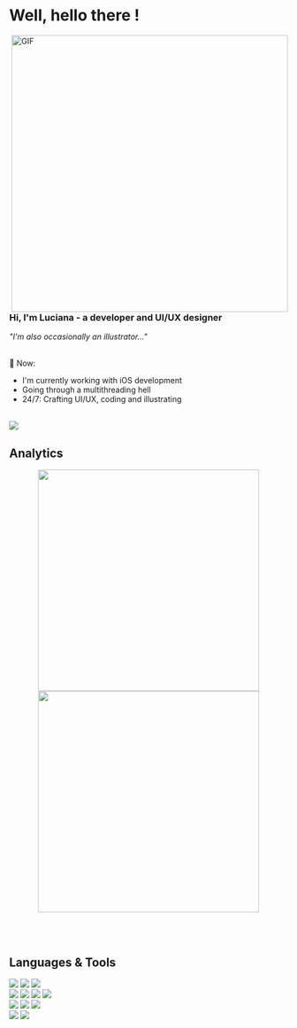 # Well, hello there !

<!-- Start -->  
  <!-- ><img align="right" width=400 alt="GIF" src="https://media.giphy.com/media/VbJeIn7jzpiTS9PczB/giphy.gif" /> previous --> 
  <img align="right" width=500 alt="GIF" src="https://github.com/lvasantos/lvasantos/assets/82406248/f1d03dee-2ffb-4477-ab95-aa8193a5e95a">
  
  <p align="left" width="450px" style="color: purple">
    <h3> Hi, I'm Luciana - a developer and UI/UX designer</h3>
    <i>"I'm also occasionally an illustrator..."</i>
  <br><br>
  
  💬 Now:
  
   - I'm currently working with iOS development
   - Going through a multithreading hell
   - 24/7: Crafting UI/UX, coding and illustrating
          
  </p>  

<br>
<!-- Links -->
  <a href="https://www.linkedin.com/in/luciana-adri%C3%A3o-87289a14b/"><img src="https://img.shields.io/badge/linkedin-%230077B5.svg?style=for-the-badge&logo=linkedin&logoColor=white"></a>
  <!-- <a href="https://www.figma.com/@lucianaadriao"><img src="https://img.shields.io/badge/figma-%23F24E1E.svg?style=for-the-badge&logo=figma&logoColor=white&color=b300bc"></a> -->

<!-- Analytics -->
<h2 align=left> Analytics </h2>
<p>
  <div align=center>
    <a href="https://github.com/denvercoder1/github-readme-streak-stats"><img width=400 align="center" src="https://streak-stats.demolab.com/?user=lvasantos&theme=jolly&hide_border=true" /></a>
    <a href="https://github.com/anuraghazra/github-readme-stats"><img width=400 align="center" src="https://github-readme-stats.vercel.app/api?username=lvasantos&rank_icon=github&show_icons=true&theme=jolly&hide_border=true" /></a>
  </div>
</p>

<br><br>

<h2 align=left> Languages & Tools</h2> 
<p> 
  <div align=left>
    <!-- Languages --> 
    <a href="https://developer.apple.com/swift/"><img src="https://img.shields.io/badge/swift-F54A2A?style=for-the-badge&logo=swift&logoColor=white&color=%23291b3e"></a> 
    <a href="https://www.python.org/"><img src="https://img.shields.io/badge/python-3670A0?style=for-the-badge&logo=python&logoColor=white&color=%23291b3e"></a>
    <a href=""><img src="https://img.shields.io/badge/c-%2300599C.svg?style=for-the-badge&logo=c&logoColor=white&color=%23291b3e"></a>
    <!-- Tools --> 
    <br>
    <a href="https://www.figma.com/@lucianaadriao"><img src="https://img.shields.io/badge/figma-%23F24E1E.svg?style=for-the-badge&logo=figma&logoColor=white&color=%23291b3e"></a>
    <a href=""><img src="https://img.shields.io/badge/adobe%20photoshop-%2331A8FF.svg?style=for-the-badge&logo=adobe%20photoshop&logoColor=white&color=%23291b3e"></a>
    <a href=""><img src="https://img.shields.io/badge/adobe%20illustrator-%23FF9A00.svg?style=for-the-badge&logo=adobe%20illustrator&logoColor=white&color=%23291b3e"></a>
    <a href=""><img src="https://img.shields.io/badge/Adobe%20After%20Effects-9999FF.svg?style=for-the-badge&logo=Adobe%20After%20Effects&logoColor=white&color=%23291b3e"></a>    
    <br>
    <a href="https://docs.github.com/en"><img src="https://img.shields.io/badge/github-%23121011.svg?style=for-the-badge&logo=github&logoColor=white&color=%23291b3e"></a>
    <a href="https://git-scm.com/doc"><img src="https://img.shields.io/badge/git-%23F05033.svg?style=for-the-badge&logo=git&logoColor=white&color=%23291b3e"></a>
    <a href=""><img src="https://img.shields.io/badge/notion-9999FF.svg?style=for-the-badge&logo=notion&logoColor=white&color=%23291b3e"></a> 
    <br>
    <a href="https://developer.apple.com/xcode/"><img src="https://img.shields.io/badge/Xcode-007ACC?style=for-the-badge&logo=Xcode&logoColor=white&color=%23291b3e"></a>
    <a href="https://code.visualstudio.com/"><img src="https://img.shields.io/badge/Visual%20Studio%20Code-0078d7.svg?style=for-the-badge&logo=visual-studio-code&logoColor=white&color=%23291b3e"></a>
</p>
  </div>
</p>
<!--

    Apps at apple Store:
    https://img.shields.io/badge/App_Store-0D96F6?style=for-the-badge&logo=app-store&logoColor=white
    
    Behance, just in case:
    https://img.shields.io/badge/Behance-1769ff?style=for-the-badge&logo=behance&logoColor=white

